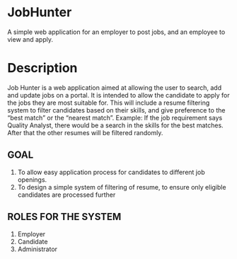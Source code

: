 # JobHunter
A simple web application for an employer to post jobs, and an employee to view and apply.

# Description
Job Hunter is a web application aimed at allowing the user to search, add and update jobs on a portal. It is intended to allow the candidate to apply for the jobs they are most suitable for. This will include a resume filtering system to filter candidates based on their skills, and give preference to the “best match” or the “nearest match”.
Example: 
If the job requirement says Quality Analyst, there would be a search in the skills for the best matches. After that the other resumes will be filtered randomly.

## GOAL
1. To allow easy application process for candidates to different job openings.
2. To design a simple system of filtering of resume, to ensure only eligible candidates are processed further

## ROLES FOR THE SYSTEM
1. Employer
2. Candidate
3. Administrator
